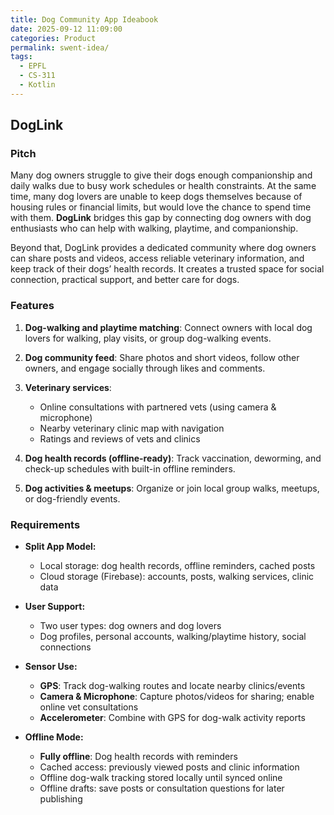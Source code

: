 ```yaml
---
title: Dog Community App Ideabook
date: 2025-09-12 11:09:00
categories: Product
permalink: swent-idea/
tags:
  - EPFL
  - CS-311
  - Kotlin
---
```


## DogLink

### Pitch

Many dog owners struggle to give their dogs enough companionship and daily walks due to busy work schedules or health constraints. At the same time, many dog lovers are unable to keep dogs themselves because of housing rules or financial limits, but would love the chance to spend time with them. **DogLink** bridges this gap by connecting dog owners with dog enthusiasts who can help with walking, playtime, and companionship.

Beyond that, DogLink provides a dedicated community where dog owners can share posts and videos, access reliable veterinary information, and keep track of their dogs’ health records. It creates a trusted space for social connection, practical support, and better care for dogs.

### Features

1. **Dog-walking and playtime matching**: Connect owners with local dog lovers for walking, play visits, or group dog-walking events.
2. **Dog community feed**: Share photos and short videos, follow other owners, and engage socially through likes and comments.
3. **Veterinary services**:

    * Online consultations with partnered vets (using camera & microphone)
    * Nearby veterinary clinic map with navigation
    * Ratings and reviews of vets and clinics
4. **Dog health records (offline-ready)**: Track vaccination, deworming, and check-up schedules with built-in offline reminders.
5. **Dog activities & meetups**: Organize or join local group walks, meetups, or dog-friendly events.

### Requirements

* **Split App Model:**

    * Local storage: dog health records, offline reminders, cached posts
    * Cloud storage (Firebase): accounts, posts, walking services, clinic data

* **User Support:**

    * Two user types: dog owners and dog lovers
    * Dog profiles, personal accounts, walking/playtime history, social connections

* **Sensor Use:**

    * **GPS**: Track dog-walking routes and locate nearby clinics/events
    * **Camera & Microphone**: Capture photos/videos for sharing; enable online vet consultations
    * **Accelerometer**: Combine with GPS for dog-walk activity reports

* **Offline Mode:**

    * **Fully offline**: Dog health records with reminders
    * Cached access: previously viewed posts and clinic information
    * Offline dog-walk tracking stored locally until synced online
    * Offline drafts: save posts or consultation questions for later publishing
